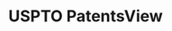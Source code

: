 ---
bigquery: https://console.cloud.google.com/bigquery?p=patents-public-data&d=patentsview&page=dataset
citation: Attribution should be given to PatentsView for use, distribution, or derivative
  works.
code: https://github.com/CSSIP-AIR/PatentsView-Code-Snippets/
contributors: USPTO
cost: None
description: 'PatentsView includes US patent data including raw data (summaries, applications,
  pregrant applications), disambugations of inventors and assignees, and inventor
  gender estimates.  Also foreign priority data, # of figures and sheets, and government
  interest statements.'
documentation: https://patentsview.org/query/builder-faqs
last_edit: Mon, 04 Apr 2022 19:02:57 GMT
location: https://patentsview.org/
maintained_by: USPTO
record_creation_timestamp: 12/2/2020 17:20:46
schema_fields: '[''rawinventor_id'', ''subclass_id'', ''county'', ''disamb_inventor_id_20170808'',
  ''abstract'', ''disamb_inventor_id_20171226'', ''action_date'', ''disamb_inventor_id_20190312'',
  ''disamb_assignee_id_20191231'', ''organization'', ''subgroup_id'', ''group'', ''classification_value'',
  ''classification_data_source'', ''disamb_assignee_id_20200929'', ''subclass'', ''disamb_assignee_id_20190820'',
  ''country'', ''applicant_type'', ''disamb_assignee_id_20200630'', ''disamb_inventor_id_20180528'',
  ''field_title'', ''disamb_inventor_id_20171003'', ''location_id'', ''num_claims'',
  ''category_id'', ''main_group'', ''classification_status'', ''term_grant'', ''organization_id'',
  ''id'', ''date'', ''disamb_inventor_id_20170307'', ''type'', ''doc_type'', ''rule_47'',
  ''term_disclaimer'', ''length'', ''_102_date'', ''dependent'', ''disamb_inventor_id_20200331'',
  ''gi_statement'', ''state_fips'', ''lapse_of_patent'', ''disamb_assignee_id_20190312'',
  ''series_code'', ''_371_date'', ''application_id'', ''disclaimer_date'', ''sector_title'',
  ''fname'', ''disamb_inventor_id_20201229'', ''citation_id'', ''group_id'', ''relkind'',
  ''longitude'', ''name'', ''kind'', ''num_figures'', ''male_flag'', ''disamb_inventor_id_20200630'',
  ''city'', ''lname'', ''lawyer_id'', ''status'', ''mainclass_id'', ''subgroup'',
  ''name_first'', ''filename'', ''rel_id'', ''latin_name'', ''disamb_inventor_id_20190820'',
  ''number'', ''patent_id'', ''disamb_inventor_id_20200929'', ''disamb_inventor_id_20181127'',
  ''rawlocation_id'', ''subsection_id'', ''assignee_id'', ''level_one'', ''section_id'',
  ''contract_award_number'', ''symbol_position'', ''section'', ''rawassignee_id'',
  ''text'', ''latitude'', ''name_last'', ''exemplary'', ''variety'', ''reldocno'',
  ''disamb_inventor_id_20191008'', ''title'', ''term_extension'', ''subcategory_id'',
  ''doctype'', ''country_transformed'', ''disamb_assignee_id_20181127'', ''level_three'',
  ''num_sheets'', ''county_fips'', ''level_two'', ''attribution_status'', ''inventor_id'',
  ''ipc_version_indicator'', ''publication_number'', ''state'', ''ipc_class'', ''deceased'',
  ''field_id'', ''disamb_inventor_id_20191231'', ''f371_date'', ''role'', ''classification_level'',
  ''uuid'', ''num'', ''disamb_assignee_id_20191008'', ''male'', ''sequence'', ''f102_date'',
  ''disamb_assignee_id_20200331'', ''category'', ''withdrawn'', ''designation'', ''latlong'']'
shortname: patentsview
tags:
- disambiguation
- United States
- gender
terms_of_use: Creative Commons Attribution 4.0 International License.
timeframe: 1963-1999
title: USPTO PatentsView
uuid: cf1780b1-e265-4e49-8d1d-83b9cfe0fd9a
---